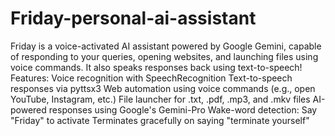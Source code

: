 # Friday-personal-ai-assistant
Friday is a voice-activated AI assistant powered by Google Gemini, capable of responding to your queries, opening websites, and launching files using voice commands. It also speaks responses back using text-to-speech!
Features:
    Voice recognition with SpeechRecognition
    Text-to-speech responses via pyttsx3
    Web automation using voice commands (e.g., open YouTube, Instagram, etc.)
    File launcher for .txt, .pdf, .mp3, and .mkv files
    AI-powered responses using Google's Gemini-Pro
    Wake-word detection: Say "Friday" to activate
    Terminates gracefully on saying "terminate yourself"
